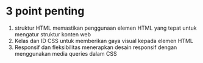 # 3 point penting #
1. struktur HTML memastikan penggunaan elemen HTML yang tepat untuk mengatur struktur konten web
2. Kelas dan ID CSS untuk memberikan gaya visual kepada elemen HTML
3. Responsif dan fleksibilitas menerapkan desain responsif dengan menggunakan media queries dalam CSS